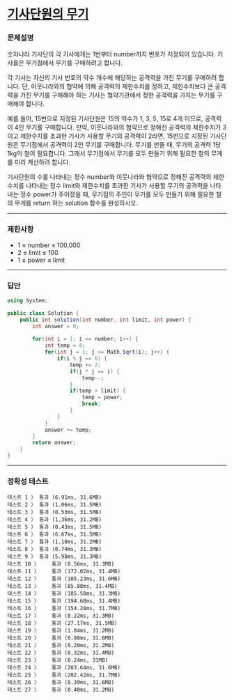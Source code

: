 # <a href="https://school.programmers.co.kr/learn/courses/30/lessons/136798">기사단원의 무기</a>

### 문제설명

숫자나라 기사단의 각 기사에게는 1번부터 number까지 번호가 지정되어 있습니다. 기사들은 무기점에서 무기를 구매하려고 합니다.

각 기사는 자신의 기사 번호의 약수 개수에 해당하는 공격력을 가진 무기를 구매하려 합니다. 단, 이웃나라와의 협약에 의해 공격력의 제한수치를 정하고, 제한수치보다 큰 공격력을 가진 무기를 구매해야 하는 기사는 협약기관에서 정한 공격력을 가지는 무기를 구매해야 합니다.

예를 들어, 15번으로 지정된 기사단원은 15의 약수가 1, 3, 5, 15로 4개 이므로, 공격력이 4인 무기를 구매합니다. 만약, 이웃나라와의 협약으로 정해진 공격력의 제한수치가 3이고 제한수치를 초과한 기사가 사용할 무기의 공격력이 2라면, 15번으로 지정된 기사단원은 무기점에서 공격력이 2인 무기를 구매합니다. 무기를 만들 때, 무기의 공격력 1당 1kg의 철이 필요합니다. 그래서 무기점에서 무기를 모두 만들기 위해 필요한 철의 무게를 미리 계산하려 합니다.

기사단원의 수를 나타내는 정수 number와 이웃나라와 협약으로 정해진 공격력의 제한수치를 나타내는 정수 limit와 제한수치를 초과한 기사가 사용할 무기의 공격력을 나타내는 정수 power가 주어졌을 때, 무기점의 주인이 무기를 모두 만들기 위해 필요한 철의 무게를 return 하는 solution 함수를 완성하시오.

***

### 제한사항

 - 1 ≤ number ≤ 100,000
 - 2 ≤ limit ≤ 100
 - 1 ≤ power ≤ limit

***

### 답안
``` csharp
using System;

public class Solution {
    public int solution(int number, int limit, int power) {
        int answer = 0;
        
        for(int i = 1; i <= number; i++) {
            int temp = 0;
            for(int j = 1; j <= Math.Sqrt(i); j++) {
                if(i % j == 0) {
                    temp += 2;
                    if(j * j == i) {
                        temp--;
                    }
                    if(temp > limit) {
                        temp = power;
                        break;
                    }
                }
            }
            answer += temp;
        }
        return answer;
    }
}
```

***

### 정확성 테스트
```
테스트 1 〉	통과 (6.91ms, 31.6MB)
테스트 2 〉	통과 (1.06ms, 31.5MB)
테스트 3 〉	통과 (0.53ms, 31.5MB)
테스트 4 〉	통과 (1.36ms, 31.2MB)
테스트 5 〉	통과 (0.43ms, 31.5MB)
테스트 6 〉	통과 (6.67ms, 31.5MB)
테스트 7 〉	통과 (1.10ms, 31.2MB)
테스트 8 〉	통과 (0.74ms, 31.3MB)
테스트 9 〉	통과 (5.98ms, 31.3MB)
테스트 10 〉	통과 (0.56ms, 31.3MB)
테스트 11 〉	통과 (172.02ms, 31.4MB)
테스트 12 〉	통과 (185.23ms, 31.6MB)
테스트 13 〉	통과 (85.80ms, 31.4MB)
테스트 14 〉	통과 (185.58ms, 31.3MB)
테스트 15 〉	통과 (194.68ms, 31.4MB)
테스트 16 〉	통과 (154.28ms, 31.7MB)
테스트 17 〉	통과 (0.22ms, 31.3MB)
테스트 18 〉	통과 (27.17ms, 31.5MB)
테스트 19 〉	통과 (1.04ms, 31.2MB)
테스트 20 〉	통과 (0.98ms, 31.6MB)
테스트 21 〉	통과 (0.20ms, 31.2MB)
테스트 22 〉	통과 (0.32ms, 31.4MB)
테스트 23 〉	통과 (0.24ms, 31MB)
테스트 24 〉	통과 (203.64ms, 31.6MB)
테스트 25 〉	통과 (202.42ms, 31.7MB)
테스트 26 〉	통과 (0.39ms, 31.6MB)
테스트 27 〉	통과 (0.40ms, 31.2MB)
```